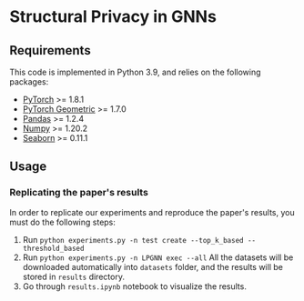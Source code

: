 # Structural Privacy in GNNs

## Requirements

This code is implemented in Python 3.9, and relies on the following packages:  
- [PyTorch](https://pytorch.org/get-started/locally/) >= 1.8.1
- [PyTorch Geometric](https://pytorch-geometric.readthedocs.io/en/latest/notes/installation.html) >= 1.7.0
- [Pandas](https://pandas.pydata.org/pandas-docs/stable/getting_started/install.html) >= 1.2.4
- [Numpy](https://numpy.org/install/) >= 1.20.2
- [Seaborn](https://seaborn.pydata.org/) >= 0.11.1  

## Usage

### Replicating the paper's results
In order to replicate our experiments and reproduce the paper's results, you must do the following steps:  
1. Run ``python experiments.py -n test create --top_k_based --threshold_based ``
2. Run ``python experiments.py -n LPGNN exec --all``
   All the datasets will be downloaded automatically into ``datasets`` folder, and the results will be stored in ``results`` directory.
2. Go through ``results.ipynb`` notebook to visualize the results.


